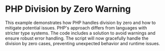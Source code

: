 # PHP Division by Zero Warning

This example demonstrates how PHP handles division by zero and how to mitigate potential issues.  PHP's approach differs from languages with stricter type systems.  The code includes a solution to avoid warnings and ensure robust error handling.  The script will now gracefully handle the division by zero cases, preventing unexpected behavior and runtime issues.